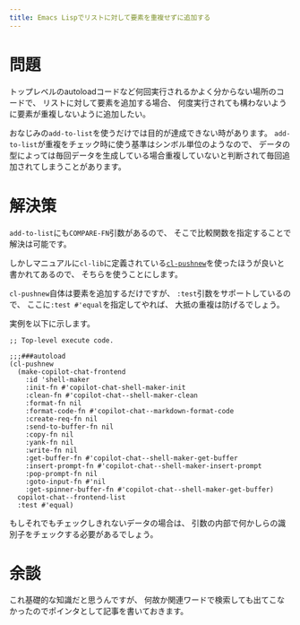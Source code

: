 ```yaml
---
title: Emacs Lispでリストに対して要素を重複せずに追加する
---
```


# 問題

トップレベルのautoloadコードなど何回実行されるかよく分からない場所のコードで、
リストに対して要素を追加する場合、
何度実行されても構わないように要素が重複しないように追加したい。

おなじみの`add-to-list`を使うだけでは目的が達成できない時があります。
`add-to-list`が重複をチェック時に使う基準はシンボル単位のようなので、
データの型によっては毎回データを生成している場合重複していないと判断されて毎回追加されてしまうことがあります。

# 解決策

`add-to-list`にも`COMPARE-FN`引数があるので、
そこで比較関数を指定することで解決は可能です。

しかしマニュアルに`cl-lib`に定義されている[`cl-pushnew`](https://doc.endlessparentheses.com/Fun/cl-pushnew.html)を使ったほうが良いと書かれてあるので、
そちらを使うことにします。

`cl-pushnew`自体は要素を追加するだけですが、
`:test`引数をサポートしているので、
ここに`:test #'equal`を指定してやれば、
大抵の重複は防げるでしょう。

実例を以下に示します。

``` emacs-lisp
;; Top-level execute code.

;;;###autoload
(cl-pushnew
  (make-copilot-chat-frontend
    :id 'shell-maker
    :init-fn #'copilot-chat-shell-maker-init
    :clean-fn #'copilot-chat--shell-maker-clean
    :format-fn nil
    :format-code-fn #'copilot-chat--markdown-format-code
    :create-req-fn nil
    :send-to-buffer-fn nil
    :copy-fn nil
    :yank-fn nil
    :write-fn nil
    :get-buffer-fn #'copilot-chat--shell-maker-get-buffer
    :insert-prompt-fn #'copilot-chat--shell-maker-insert-prompt
    :pop-prompt-fn nil
    :goto-input-fn #'nil
    :get-spinner-buffer-fn #'copilot-chat--shell-maker-get-buffer)
  copilot-chat--frontend-list
  :test #'equal)
```

もしそれでもチェックしきれないデータの場合は、
引数の内部で何かしらの識別子をチェックする必要があるでしょう。

# 余談

これ基礎的な知識だと思うんですが、
何故か関連ワードで検索しても出てこなかったのでポインタとして記事を書いておきます。
